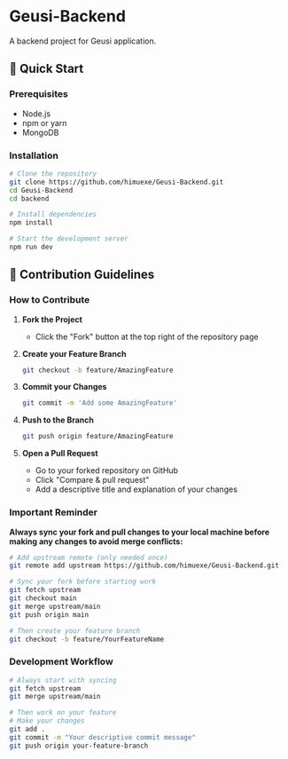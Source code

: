 # Geusi-Backend

A backend project for Geusi application.

## 🚀 Quick Start

### Prerequisites
- Node.js
- npm or yarn
- MongoDB

### Installation
```bash
# Clone the repository
git clone https://github.com/himuexe/Geusi-Backend.git
cd Geusi-Backend
cd backend

# Install dependencies
npm install

# Start the development server
npm run dev
```

## 🤝 Contribution Guidelines

### How to Contribute

1. **Fork the Project**
   - Click the "Fork" button at the top right of the repository page

2. **Create your Feature Branch**
   ```bash
   git checkout -b feature/AmazingFeature
   ```

3. **Commit your Changes**
   ```bash
   git commit -m 'Add some AmazingFeature'
   ```

4. **Push to the Branch**
   ```bash
   git push origin feature/AmazingFeature
   ```

5. **Open a Pull Request**
   - Go to your forked repository on GitHub
   - Click "Compare & pull request"
   - Add a descriptive title and explanation of your changes

###  Important Reminder

**Always sync your fork and pull changes to your local machine before making any changes to avoid merge conflicts:**

```bash
# Add upstream remote (only needed once)
git remote add upstream https://github.com/himuexe/Geusi-Backend.git

# Sync your fork before starting work
git fetch upstream
git checkout main
git merge upstream/main
git push origin main

# Then create your feature branch
git checkout -b feature/YourFeatureName
```

### Development Workflow
```bash
# Always start with syncing
git fetch upstream
git merge upstream/main

# Then work on your feature
# Make your changes
git add .
git commit -m "Your descriptive commit message"
git push origin your-feature-branch
```
